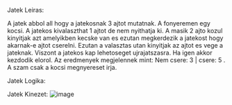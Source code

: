 Jatek Leiras:

A jatek abbol all hogy a jatekosnak 3 ajtot mutatnak. A fonyeremen egy kocsi. A jatekos kivalaszthat 1 ajtot de nem nyithatja ki. A masik 2 ajto kozul kinyitjak azt amelyikben kecske van es ezutan megkerdezik a jatekost hogy akarnak-e ajtot cserelni. Ezutan a valasztas utan kinyitjak az ajtot es vege a jateknak. Viszont a jatekos kap lehetoseget ujrajatszasra. Ha igen akkor kezdodik elorol. Az eredmenyek megjelennek mint: Nem csere: 3 | csere: 5 . A szam csak a kocsi megnyereset irja.

Jatek Logika:


Jatek Kinezet:
![image](https://github.com/user-attachments/assets/3596fb16-69be-4ed4-bfe2-7588d6e44c32)
